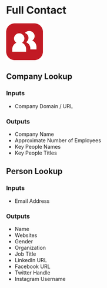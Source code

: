 # Full Contact

![Build Real-Time Customer Intelligence Into Everything You Do](../../.gitbook/assets/full_contact.png)

## Company Lookup

### Inputs

* Company Domain / URL

### Outputs

* Company Name
* Approximate Number of Employees
* Key People Names
* Key People Titles

## Person Lookup

### Inputs

* Email Address

### Outputs

* Name
* Websites
* Gender
* Organization
* Job Title
* LinkedIn URL
* Facebook URL
* Twitter Handle
* Instagram Username

